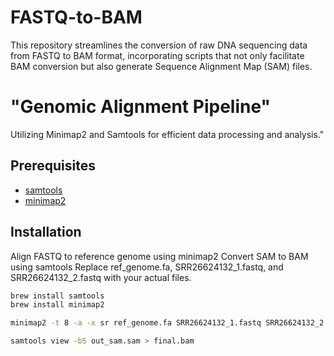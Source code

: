 # FASTQ-to-BAM
This repository streamlines the conversion of raw DNA sequencing data from FASTQ to BAM format, incorporating scripts that not only facilitate BAM conversion but also generate Sequence Alignment Map (SAM) files.

# "Genomic Alignment Pipeline"

Utilizing Minimap2 and Samtools for efficient data processing and analysis."

## Prerequisites

- [samtools](http://www.htslib.org/download/)
- [minimap2](https://github.com/lh3/minimap2)

## Installation
Align FASTQ to reference genome using minimap2
Convert SAM to BAM using samtools
Replace ref_genome.fa, SRR26624132_1.fastq, and SRR26624132_2.fastq with your actual files.


```bash
brew install samtools
brew install minimap2

minimap2 -t 8 -a -x sr ref_genome.fa SRR26624132_1.fastq SRR26624132_2.fastq -o out_sam.sam

samtools view -bS out_sam.sam > final.bam
```







